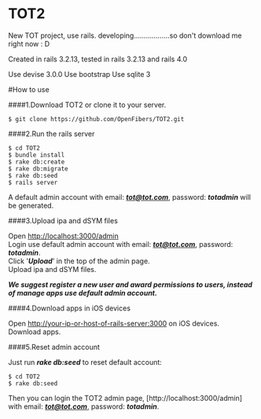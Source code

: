 TOT2
====

New TOT project, use rails. developing..................so don't download me right now : D

Created in rails 3.2.13, tested in rails 3.2.13 and rails 4.0

Use devise 3.0.0
Use bootstrap
Use sqlite 3

#How to use

####1.Download TOT2 or clone it to your server.  

```
$ git clone https://github.com/OpenFibers/TOT2.git
```

####2.Run the rails server

```
$ cd TOT2
$ bundle install
$ rake db:create
$ rake db:migrate
$ rake db:seed
$ rails server
```

A default admin account with email: ***tot@tot.com***, password: ***totadmin*** will be generated.

####3.Upload ipa and dSYM files  

Open [http://localhost:3000/admin](http://localhost:3000/admin)  
Login use default admin account with email: ***tot@tot.com***, password: ***totadmin***.  
Click '***Upload***' in the top of the admin page.  
Upload ipa and dSYM files.

***We suggest register a new user and award permissions to users, instead of manage apps use default admin account.***  

####4.Download apps in iOS devices

Open [http://your-ip-or-host-of-rails-server:3000](http://your-ip-or-host-of-rails-server:3000) on iOS devices.  
Download apps.

####5.Reset admin account

Just run ***rake db:seed*** to reset default account:

```
$ cd TOT2
$ rake db:seed
```

Then you can login the TOT2 admin page, [http://localhost:3000/admin] with email: ***tot@tot.com***, password: ***totadmin***.